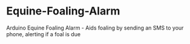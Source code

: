 # Equine-Foaling-Alarm
Arduino Equine Foaling Alarm - Aids foaling by sending an SMS to your phone, alerting if a foal is due
